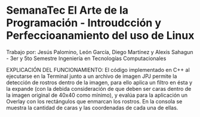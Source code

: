 # SemanaTec El Arte de la Programación - Introudcción y Perfeccioanamiento del uso de Linux
Trabajo por: Jesús Palomino, León García, Diego Martínez y Alexis Sahagun - 3er y 5to Semestre
Ingeniería en Tecnologías Computacionales

EXPLICACIÓN DEL FUNCIONAMIENTO: El código implementado en C++ al ejecutarse en la Terminal junto a un archivo de imagen JPJ permite la detección de rostros dentro de la imagen, para ello aplica un filtro en ésta y la expande (con la debida consideración de que deben ser caras dentro de la imagen original de 40x40 como mínimo), y evalúa para la aplicación un Overlay con los rectángulos que enmarcan los rostros. En la consola se muestra la cantidad de caras y las coordenadas de cada una de ellas.
